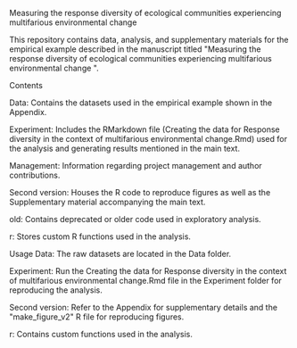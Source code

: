 Measuring the response diversity of ecological communities experiencing multifarious environmental change 

This repository contains data, analysis, and supplementary materials for the empirical example described in the manuscript titled "Measuring the response diversity of ecological communities experiencing multifarious environmental change ".

Contents

Data: Contains the datasets used in the empirical example shown in the Appendix.

Experiment: Includes the RMarkdown file (Creating the data for Response diversity in the context of multifarious environmental change.Rmd) used for the analysis and generating results mentioned in the main text.

Management: Information regarding project management and author contributions.

Second version:  Houses the R code to reproduce figures as well as the Supplementary material accompanying the main text.

old: Contains deprecated or older code used in exploratory analysis.

r: Stores custom R functions used in the analysis.


Usage
Data: The raw datasets are located in the Data folder.

Experiment: Run the Creating the data for Response diversity in the context of multifarious environmental change.Rmd file in the Experiment folder for reproducing the analysis.

Second version: Refer to the Appendix for supplementary details and the "make_figure_v2" R file for reproducing figures.

r: Contains custom functions used in the analysis.
